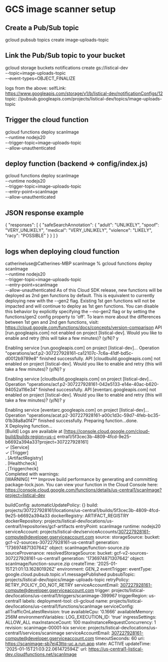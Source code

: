 # GCS image scanner setup

## Create a Pub/Sub topic

gcloud pubsub topics create image-uploads-topic

## Link the Pub/Sub topic to your bucket

gcloud storage buckets notifications create gs://listical-dev \
  --topic=image-uploads-topic \
  --event-types=OBJECT_FINALIZE

logs from the above:
selfLink: https://www.googleapis.com/storage/v1/b/listical-dev/notificationConfigs/12
topic: //pubsub.googleapis.com/projects/listical-dev/topics/image-uploads-topic

## Trigger the cloud function

gcloud functions deploy scanImage \
  --runtime nodejs20 \
  --trigger-topic=image-uploads-topic \
  --allow-unauthenticated

## deploy function (backend => config/index.js)

gcloud functions deploy scanImage \
  --runtime nodejs20 \
  --trigger-topic=image-uploads-topic \
  --entry-point=scanImage \
  --allow-unauthenticated

## JSON response example

{
  "responses": [
    {
      "safeSearchAnnotation": {
        "adult": "UNLIKELY",
        "spoof": "VERY_UNLIKELY",
        "medical": "VERY_UNLIKELY",
        "violence": "LIKELY",
        "racy": "POSSIBLE"
      }
    }
  ]
}

## logs when deploying cloud function

catherineluse@Catherines-MBP scanImage % gcloud functions deploy scanImage \
  --runtime nodejs20 \
  --trigger-topic=image-uploads-topic \
  --entry-point=scanImage \
  --allow-unauthenticated
As of this Cloud SDK release, new functions will be deployed as 2nd gen  functions by default. This is equivalent to currently deploying new  with the --gen2 flag. Existing 1st gen functions will not be impacted and will continue to deploy as 1st gen functions.
You can disable this behavior by explicitly specifying the --no-gen2 flag or by setting the functions/gen2 config property to 'off'.
To learn more about the differences between 1st gen and 2nd gen functions, visit:
https://cloud.google.com/functions/docs/concepts/version-comparison
API [run.googleapis.com] not enabled on project [listical-dev]. Would you like to enable and retry 
(this will take a few minutes)? (y/N)?  y

Enabling service [run.googleapis.com] on project [listical-dev]...
Operation "operations/acf.p2-307227928161-ca12107c-7c6a-41df-bd5c-d0012b9789e8" finished successfully.
API [cloudbuild.googleapis.com] not enabled on project [listical-dev]. Would you like to enable and
 retry (this will take a few minutes)? (y/N)?  y

Enabling service [cloudbuild.googleapis.com] on project [listical-dev]...
Operation "operations/acf.p2-307227928161-042e5133-e14e-40ac-b620-94052a116e34" finished successfully.
API [eventarc.googleapis.com] not enabled on project [listical-dev]. Would you like to enable and 
retry (this will take a few minutes)? (y/N)?  y

Enabling service [eventarc.googleapis.com] on project [listical-dev]...
Operation "operations/acat.p2-307227928161-a00c1d3c-59d7-4feb-bc35-01b38a8a0f47" finished successfully.
Preparing function...done.                                                                        
X Deploying function...                                                                           
    [Build] Logs are available at [https://console.cloud.google.com/cloud-build/builds;region=us-c
  entral1/5f3cec3b-4809-4fcd-9e25-b6692a394a33?project=307227928161]                              
  ✓ [Service]                                                                                     
  ✓ [Trigger]                                                                                     
  . [ArtifactRegistry]                                                                            
  . [Healthcheck]                                                                                 
  . [Triggercheck]                                                                                
Completed with warnings:                                                                          
  [WARNING] *** Improve build performance by generating and committing package-lock.json.
You can view your function in the Cloud Console here: https://console.cloud.google.com/functions/details/us-central1/scanImage?project=listical-dev

buildConfig:
  automaticUpdatePolicy: {}
  build: projects/307227928161/locations/us-central1/builds/5f3cec3b-4809-4fcd-9e25-b6692a394a33
  dockerRegistry: ARTIFACT_REGISTRY
  dockerRepository: projects/listical-dev/locations/us-central1/repositories/gcf-artifacts
  entryPoint: scanImage
  runtime: nodejs20
  serviceAccount: projects/listical-dev/serviceAccounts/307227928161-compute@developer.gserviceaccount.com
  source:
    storageSource:
      bucket: gcf-v2-sources-307227928161-us-central1
      generation: '1736974871307642'
      object: scanImage/function-source.zip
  sourceProvenance:
    resolvedStorageSource:
      bucket: gcf-v2-sources-307227928161-us-central1
      generation: '1736974871307642'
      object: scanImage/function-source.zip
createTime: '2025-01-15T21:01:13.162801926Z'
environment: GEN_2
eventTrigger:
  eventType: google.cloud.pubsub.topic.v1.messagePublished
  pubsubTopic: projects/listical-dev/topics/image-uploads-topic
  retryPolicy: RETRY_POLICY_DO_NOT_RETRY
  serviceAccountEmail: 307227928161-compute@developer.gserviceaccount.com
  trigger: projects/listical-dev/locations/us-central1/triggers/scanimage-399967
  triggerRegion: us-central1
labels:
  deployment-tool: cli-gcloud
name: projects/listical-dev/locations/us-central1/functions/scanImage
serviceConfig:
  allTrafficOnLatestRevision: true
  availableCpu: '0.1666'
  availableMemory: 256M
  environmentVariables:
    LOG_EXECUTION_ID: 'true'
  ingressSettings: ALLOW_ALL
  maxInstanceCount: 100
  maxInstanceRequestConcurrency: 1
  revision: scanimage-00001-kix
  service: projects/listical-dev/locations/us-central1/services/scanimage
  serviceAccountEmail: 307227928161-compute@developer.gserviceaccount.com
  timeoutSeconds: 60
  uri: https://scanimage-sb7ei43ttq-uc.a.run.app
state: ACTIVE
updateTime: '2025-01-15T21:03:22.061472594Z'
url: https://us-central1-listical-dev.cloudfunctions.net/scanImage
```